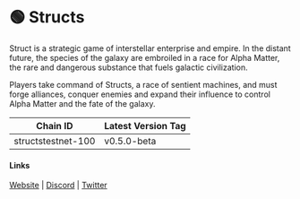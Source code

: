 # 🟢 Structs

Struct is a strategic game of interstellar enterprise and empire. In the distant future, the species of the galaxy are embroiled in a race for Alpha Matter, the rare and dangerous substance that fuels galactic civilization.

Players take command of Structs, a race of sentient machines, and must forge alliances, conquer enemies and expand their influence to control Alpha Matter and the fate of the galaxy.

| Chain ID           | Latest Version Tag |
| ------------------ | ------------------ |
| structstestnet-100 | v0.5.0-beta        |

#### Links <a href="#links" id="links"></a>

[Website](https://www.playstructs.com/) | [Discord](https://discord.gg/UQ5EXTfjpa) | [Twitter](https://twitter.com/PlayStructs)
